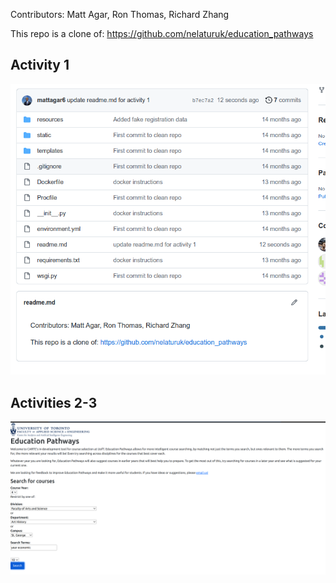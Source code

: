 Contributors: Matt Agar, Ron Thomas, Richard Zhang

This repo is a clone of: https://github.com/nelaturuk/education_pathways

## Activity 1 

![alt_text](images/ECE444_lab5_1.png)

## Activities 2-3 

![alt_text](images/ECE444_lab5_3.png)
